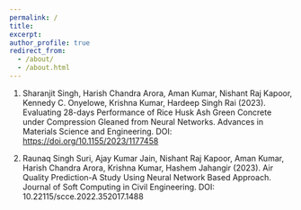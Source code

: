 ```yaml
---
permalink: /
title: 
excerpt: 
author_profile: true
redirect_from: 
  - /about/
  - /about.html
---
```



1. Sharanjit Singh, Harish Chandra Arora, Aman Kumar, Nishant Raj Kapoor, Kennedy C. Onyelowe, Krishna Kumar, Hardeep Singh Rai (2023). Evaluating 28-days Performance of Rice Husk Ash Green Concrete under Compression Gleaned from Neural Networks. Advances in Materials Science and Engineering. DOI: https://doi.org/10.1155/2023/1177458

2. Raunaq Singh Suri, Ajay Kumar Jain, Nishant Raj Kapoor, Aman Kumar, Harish Chandra Arora, Krishna Kumar, Hashem Jahangir (2023). Air Quality Prediction-A Study Using Neural Network Based Approach. Journal of Soft Computing in Civil Engineering. DOI: 10.22115/scce.2022.352017.1488 
